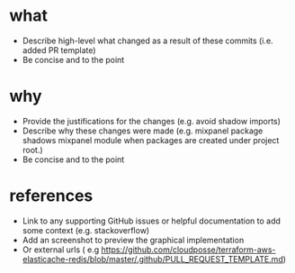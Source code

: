 # what
* Describe high-level what changed as a result of these commits (i.e. added PR template) 
* Be concise and to the point 
# why
* Provide the justifications for the changes (e.g. avoid shadow imports) 
* Describe why these changes were made (e.g. mixpanel package shadows mixpanel module when packages are created under 
project root.)
* Be concise and to the point 
# references
* Link to any supporting GitHub issues or helpful documentation to add some context (e.g. stackoverflow)
* Add an screenshot to preview the graphical implementation
* Or external urls ( 
e.g https://github.com/cloudposse/terraform-aws-elasticache-redis/blob/master/.github/PULL_REQUEST_TEMPLATE.md)
